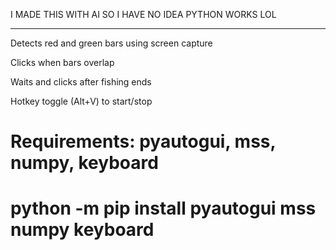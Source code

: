 I MADE THIS WITH AI SO I HAVE NO IDEA PYTHON WORKS LOL
________________________________________________________________

Detects red and green bars using screen capture

Clicks when bars overlap

Waits and clicks after fishing ends

Hotkey toggle (Alt+V) to start/stop

# Requirements: pyautogui, mss, numpy, keyboard
# python -m pip install pyautogui mss numpy keyboard

